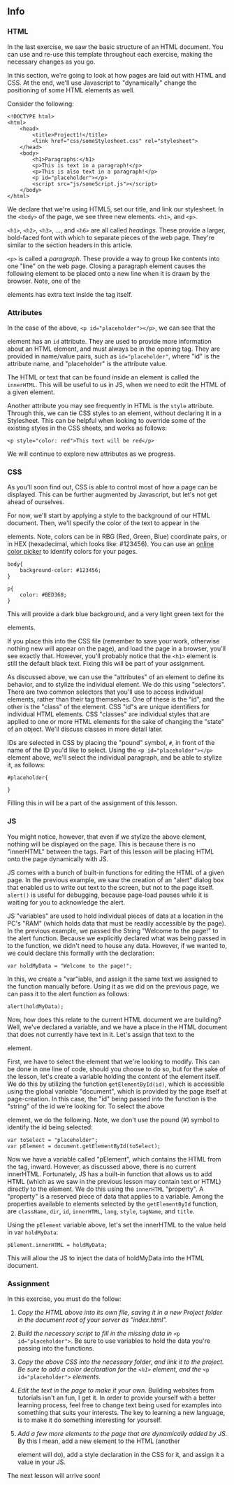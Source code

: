 ## Info

### HTML

In the last exercise, we saw the basic structure of an HTML document.  You can use and re-use this template throughout each exercise, making the necessary changes as you go.

In this section, we're going to look at how pages are laid out with HTML and CSS.  At the end, we'll use Javascript to "dynamically" change the positioning of some HTML elements as well.

Consider the following:
```
<!DOCTYPE html>
<html>
	<head>
		<title>Project1!</title>
		<link href="css/someStylesheet.css" rel="stylesheet">
	</head>
	<body>
		<h1>Paragraphs:</h1>
		<p>This is text in a paragraph!</p>
		<p>This is also text in a paragraph!</p>
		<p id="placeholder"></p>
		<script src="js/someScript.js"></script>
	</body>
</html>
```

We declare that we're using HTML5, set our title, and link our stylesheet.  In the `<body>` of the page, we see three new elements.  `<h1>`, and `<p>`.

`<h1>`, `<h2>`, `<h3>`, ..., and `<h6>` are all called *headings*.  These provide a larger, bold-faced font with which to separate pieces of the web page.  They're similar to the section headers in this article.

`<p>` is called a *paragraph*.  These provide a way to group like contents into one "line" on the web page.  Closing a paragraph element causes the following element to be placed onto a new line when it is drawn by the browser.  Note, one of the <p> elements has extra text inside the tag itself.

### Attributes

In the case of the above, `<p id="placeholder"></p>`, we can see that the <p> element has an `id` attribute.  They are used to provide more information about an HTML element, and must always be in the opening tag.  They are provided in name/value pairs, such as `id="placeholder"`, where "id" is the attribute name, and "placeholder" is the attribute value.

The HTML or text that can be found inside an element is called the `innerHTML`.  This will be useful to us in JS, when we need to edit the HTML of a given element.

Another attribute you may see frequently in HTML is the `style` attribute.  Through this, we can tie CSS styles to an element, without declaring it in a Stylesheet.  This can be helpful when looking to override some of the existing styles in the CSS sheets, and works as follows:

```
<p style="color: red">This text will be red</p>
```

We will continue to explore new attributes as we progress.

### CSS

As you'll soon find out, CSS is able to control most of how a page can be displayed.  This can be further augmented by Javascript, but let's not get ahead of ourselves.

For now, we'll start by applying a style to the background of our HTML document.  Then, we'll specify the color of the text to appear in the <p> elements.  Note, colors can be in RBG (Red, Green, Blue) coordinate pairs, or in HEX (hexadecimal, which looks like: #123456).  You can use an [online color picker](https://htmlcolorcodes.com/color-picker/) to identify colors for your pages.

```
body{
	background-color: #123456;
}

p{
	color: #BED368;
}
```

This will provide a dark blue background, and a very light green text for the <p> elements.

If you place this into the CSS file (remember to save your work, otherwise nothing new will appear on the page), and load the page in a browser, you'll see exactly that.  However, you'll probably notice that the `<h1>`	 element is still the default black text.  Fixing this will be part of your assignment.

As discussed above, we can use the "attributes" of an element to define its behavior, and to stylize the individual element.  We do this using "selectors".  There are two common selectors that you'll use to access individual elements, rather than their tag themselves.  One of these is the "id", and the other is the "class" of the element.  CSS "id"s are unique identifiers for individual HTML elements.  CSS "classes" are individual styles that are applied to one or more HTML elements for the sake of changing the "state" of an object.  We'll discuss classes in more detail later.  

IDs are selected in CSS by placing the "pound" symbol, `#`, in front of the name of the ID you'd like to select.  Using the `<p id="placeholder"></p>` element above, we'll select the individual paragraph, and be able to stylize it, as follows:

```
#placeholder{

}
```

Filling this in will be a part of the assignment of this lesson.

### JS

You might notice, however, that even if we stylize the above element, nothing will be displayed on the page.  This is because there is no "innerHTML" between the tags.  Part of this lesson will be placing HTML onto the page dynamically with JS.

JS comes with a bunch of built-in functions for editing the HTML of a given page.  In the previous example, we saw the creation of an "alert" dialog box that enabled us to write out text to the screen, but not to the page itself.  `alert()` is useful for debugging, because page-load pauses while it is waiting for you to acknowledge the alert.

JS "variables" are used to hold individual pieces of data at a location in the PC's "RAM" (which holds data that must be readily accessible by the page).  In the previous example, we passed the String "Welcome to the page!" to the alert function.  Because we explicitly declared what was being passed in to the function, we didn't need to house any data.  However, if we wanted to, we could declare this formally with the declaration:

```
var holdMyData = "Welcome to the page!";
```

In this, we create a "var"iable, and assign it the same text we assigned to the function manually before.  Using it as we did on the previous page, we can pass it to the alert function as follows:

```
alert(holdMyData);
```

Now, how does this relate to the current HTML document we are building?  Well, we've declared a variable, and we have a place in the HTML document that does not currently have text in it.  Let's assign that text to the <p> element.

First, we have to select the element that we're looking to modify.  This can be done in one line of code, should you choose to do so, but for the sake of the lesson, let's create a variable holding the content of the element itself.  We do this by utilizing the function `getElementById(id)`, which is accessible using the global variable "document", which is provided by the page itself at page-creation.  In this case, the "id" being passed into the function is the "string" of the id we're looking for.  To select the above <p> element, we do the following.  Note, we don't use the pound (#) symbol to identify the id being selected:

```
var toSelect = "placeholder";
var pElement = document.getElementById(toSelect);
```

Now we have a variable called "pElement", which contains the HTML from the tag, inward.  However, as discussed above, there is no current innerHTML.  Fortunately, JS has a built-in function that allows us to add HTML (which as we saw in the previous lesson may contain text or HTML) directly to the element.  We do this using the `innerHTML` "property".  A "property" is a reserved piece of data that applies to a variable.  Among the properties available to elements selected by the `getElementById` function, are `className`, `dir`, `id`, `innerHTML`, `lang`, `style`, `tagName`, and `title`.

Using the `pElement` variable above, let's set the innerHTML to the value held in var `holdMyData`:

```
pElement.innerHTML = holdMyData;
```

This will allow the JS to inject the data of holdMyData into the HTML document.

### Assignment

In this exercise, you must do the follow:

1. *Copy the HTML above into its own file, saving it in a new Project folder in the document root of your server as "index.html".*

2. *Build the necessary script to fill in the missing data in* `<p id="placeholder">`.  Be sure to use variables to hold the data you're passing into the functions.

3. *Copy the above CSS into the necessary folder, and link it to the project.  Be sure to add a color declaration for the `<h1>` element, and the* `<p id="placeholder">` *elements.*

4. *Edit the text in the page to make it your own.*  Building websites from tutorials isn't an fun, I get it.  In order to provide yourself with a better learning process, feel free to change text being used for examples into something that suits your interests.  The key to learning a new language, is to make it do something interesting for yourself.

5. *Add a few more elements to the page that are dynamically added by JS.*  By this I mean, add a new element to the HTML (another <p> element will do), add a style declaration in the CSS for it, and assign it a value in your JS.

The next lesson will arrive soon!
